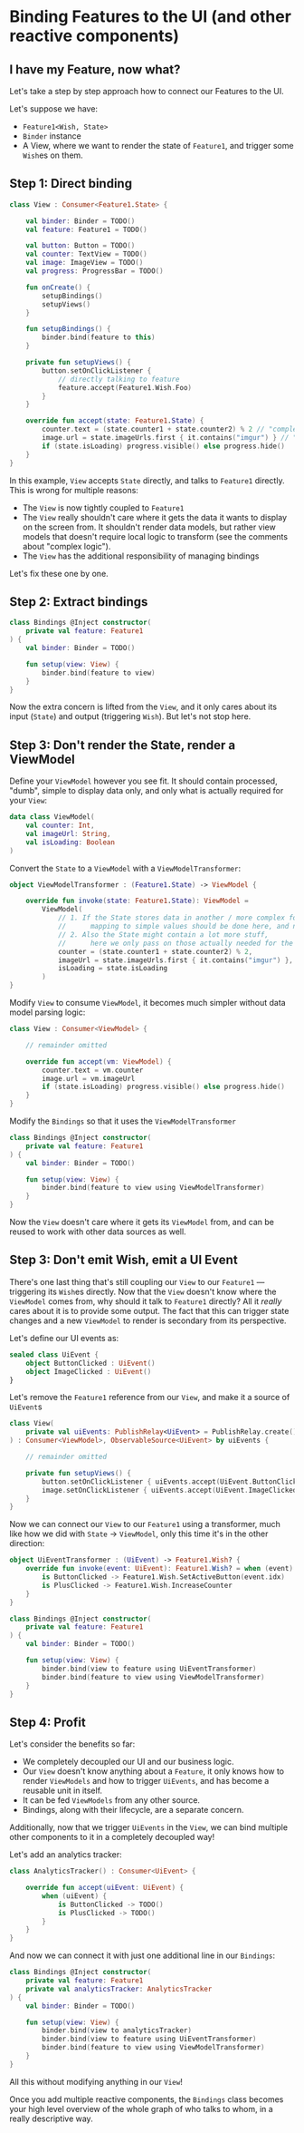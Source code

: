 # Binding Features to the UI (and other reactive components)

## I have my Feature, now what?

Let's take a step by step approach how to connect our Features to the UI.

Let's suppose we have:

- `Feature1<Wish, State>`
- `Binder` instance
- A View, where we want to render the state of `Feature1`, and trigger some `Wish`es on them.

## Step 1: Direct binding

```kotlin
class View : Consumer<Feature1.State> {

    val binder: Binder = TODO()
    val feature: Feature1 = TODO()

    val button: Button = TODO()
    val counter: TextView = TODO()
    val image: ImageView = TODO()
    val progress: ProgressBar = TODO()

    fun onCreate() {
        setupBindings()
        setupViews()
    }

    fun setupBindings() {
        binder.bind(feature to this)
    }

    private fun setupViews() {
        button.setOnClickListener {
            // directly talking to feature
            feature.accept(Feature1.Wish.Foo)
        }
    }

    override fun accept(state: Feature1.State) {
        counter.text = (state.counter1 + state.counter2) % 2 // "complex logic"
        image.url = state.imageUrls.first { it.contains("imgur") } // "complex logic"
        if (state.isLoading) progress.visible() else progress.hide()
    }
}
```

In this example, `View` accepts `State` directly, and talks to `Feature1` directly. This is wrong for multiple reasons:

- The `View` is now tightly coupled to `Feature1`
- The `View` really shouldn't care where it gets the data it wants to display on the screen from. It shouldn't render data models, but rather view models that doesn't require local logic to transform (see the comments about "complex logic").
- The `View` has the additional responsibility of managing bindings

Let's fix these one by one.

## Step 2: Extract bindings

```kotlin
class Bindings @Inject constructor(
    private val feature: Feature1
) {
    val binder: Binder = TODO()

    fun setup(view: View) {
        binder.bind(feature to view)
    }
}
```

Now the extra concern is lifted from the `View`, and it only cares about its input (`State`) and output (triggering `Wish`). But let's not stop here.

## Step 3: Don't render the State, render a ViewModel

Define your `ViewModel` however you see fit. It should contain processed, "dumb", simple to display data only, and only what is actually required for your `View`:
```kotlin
data class ViewModel(
    val counter: Int,
    val imageUrl: String,
    val isLoading: Boolean
)
```

Convert the `State` to a `ViewModel` with a `ViewModelTransformer`:

```kotlin
object ViewModelTransformer : (Feature1.State) -> ViewModel {

    override fun invoke(state: Feature1.State): ViewModel =
        ViewModel(
            // 1. If the State stores data in another / more complex format,
            //      mapping to simple values should be done here, and not in the View
            // 2. Also the State might contain a lot more stuff,
            //      here we only pass on those actually needed for the View
            counter = (state.counter1 + state.counter2) % 2,
            imageUrl = state.imageUrls.first { it.contains("imgur") },
            isLoading = state.isLoading
        )
}

```

Modify `View` to consume `ViewModel`, it becomes much simpler without data model parsing logic:

```kotlin
class View : Consumer<ViewModel> {

    // remainder omitted

    override fun accept(vm: ViewModel) {
        counter.text = vm.counter
        image.url = vm.imageUrl
        if (state.isLoading) progress.visible() else progress.hide()
    }
}
```

Modify the `Bindings` so that it uses the `ViewModelTransformer`

```kotlin
class Bindings @Inject constructor(
    private val feature: Feature1
) {
    val binder: Binder = TODO()

    fun setup(view: View) {
        binder.bind(feature to view using ViewModelTransformer)
    }
}
```

Now the `View` doesn't care where it gets its `ViewModel` from, and can be reused to work with other data sources as well.

## Step 3: Don't emit Wish, emit a UI Event

There's one last thing that's still coupling our `View` to our `Feature1` — triggering its `Wish`es directly. Now that the `View` doesn't know where the `ViewModel` comes from, why should it talk to `Feature1` directly? All it _really_ cares about it is to provide some output. The fact that this can trigger state changes and a new `ViewModel` to render is secondary from its perspective.

Let's define our UI events as:

```kotlin
sealed class UiEvent {
    object ButtonClicked : UiEvent()
    object ImageClicked : UiEvent()
}
```

Let's remove the `Feature1` reference from our `View`, and make it a source of `UiEvent`s

```kotlin
class View(
    private val uiEvents: PublishRelay<UiEvent> = PublishRelay.create()
) : Consumer<ViewModel>, ObservableSource<UiEvent> by uiEvents {

    // remainder omitted

    private fun setupViews() {
        button.setOnClickListener { uiEvents.accept(UiEvent.ButtonClicked) }
        image.setOnClickListener { uiEvents.accept(UiEvent.ImageClicked) }
    }
}
```

Now we can connect our `View` to our `Feature1` using a transformer, much like how we did with `State` -> `ViewModel`, only this time it's in the other direction:

```kotlin
object UiEventTransformer : (UiEvent) -> Feature1.Wish? {
    override fun invoke(event: UiEvent): Feature1.Wish? = when (event) {
        is ButtonClicked -> Feature1.Wish.SetActiveButton(event.idx)
        is PlusClicked -> Feature1.Wish.IncreaseCounter
    }
}
```

```kotlin
class Bindings @Inject constructor(
    private val feature: Feature1
) {
    val binder: Binder = TODO()

    fun setup(view: View) {
        binder.bind(view to feature using UiEventTransformer)
        binder.bind(feature to view using ViewModelTransformer)
    }
}
```

## Step 4: Profit

Let's consider the benefits so far:

- We completely decoupled our UI and our business logic.
- Our `View` doesn't know anything about a `Feature`, it only knows how to render `ViewModels` and how to trigger `UiEvents`, and has become a reusable unit in itself.
- It can be fed `ViewModels` from any other source.
- Bindings, along with their lifecycle, are a separate concern.

Additionally, now that we trigger `UiEvents` in the `View`, we can bind multiple other components to it in a completely decoupled way!

Let's add an analytics tracker:

```kotlin
class AnalyticsTracker() : Consumer<UiEvent> {

    override fun accept(uiEvent: UiEvent) {
        when (uiEvent) {
            is ButtonClicked -> TODO()
            is PlusClicked -> TODO()
        }
    }
}
```

And now we can connect it with just one additional line in our `Bindings`:

```kotlin
class Bindings @Inject constructor(
    private val feature: Feature1
    private val analyticsTracker: AnalyticsTracker
) {
    val binder: Binder = TODO()

    fun setup(view: View) {
        binder.bind(view to analyticsTracker)
        binder.bind(view to feature using UiEventTransformer)
        binder.bind(feature to view using ViewModelTransformer)
    }
}
```

All this without modifying anything in our `View`!

Once you add multiple reactive components, the `Bindings` class becomes your high level overview of the whole graph of who talks to whom, in a really descriptive way.
